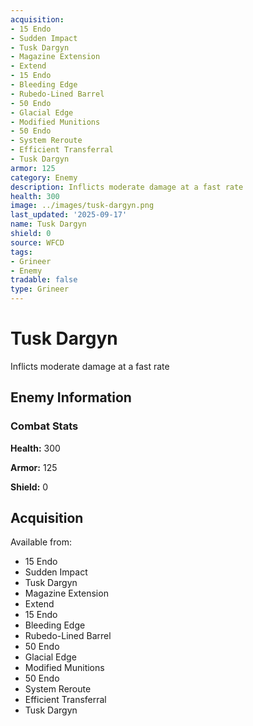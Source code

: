 ```yaml
---
acquisition:
- 15 Endo
- Sudden Impact
- Tusk Dargyn
- Magazine Extension
- Extend
- 15 Endo
- Bleeding Edge
- Rubedo-Lined Barrel
- 50 Endo
- Glacial Edge
- Modified Munitions
- 50 Endo
- System Reroute
- Efficient Transferral
- Tusk Dargyn
armor: 125
category: Enemy
description: Inflicts moderate damage at a fast rate
health: 300
image: ../images/tusk-dargyn.png
last_updated: '2025-09-17'
name: Tusk Dargyn
shield: 0
source: WFCD
tags:
- Grineer
- Enemy
tradable: false
type: Grineer
---
```


# Tusk Dargyn

Inflicts moderate damage at a fast rate

## Enemy Information

### Combat Stats

**Health:** 300

**Armor:** 125

**Shield:** 0

## Acquisition

Available from:
- 15 Endo
- Sudden Impact
- Tusk Dargyn
- Magazine Extension
- Extend
- 15 Endo
- Bleeding Edge
- Rubedo-Lined Barrel
- 50 Endo
- Glacial Edge
- Modified Munitions
- 50 Endo
- System Reroute
- Efficient Transferral
- Tusk Dargyn

